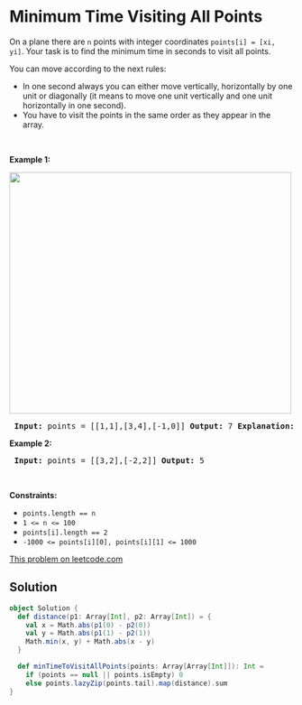 # Minimum Time Visiting All Points

<p>On a plane there are <code>n</code> points with integer coordinates <code>points[i] = [xi, yi]</code>. Your task is to find the minimum time in seconds to visit all points.</p> <p>You can move according to the next rules:</p> <ul> <li>In one second always you can either move vertically, horizontally by one unit or diagonally (it means to move one unit vertically and one unit horizontally in one second).</li> <li>You have to visit the points in the same order as they appear in the array.</li> </ul> <p>&nbsp;</p> <p><strong>Example 1:</strong></p> <img alt="" src="https://assets.leetcode.com/uploads/2019/11/14/1626_example_1.PNG" style="width: 500px; height: 428px;" /> <pre> <strong>Input:</strong> points = [[1,1],[3,4],[-1,0]] <strong>Output:</strong> 7 <strong>Explanation: </strong>One optimal path is <strong>[1,1]</strong> -&gt; [2,2] -&gt; [3,3] -&gt; <strong>[3,4] </strong>-&gt; [2,3] -&gt; [1,2] -&gt; [0,1] -&gt; <strong>[-1,0]</strong> Time from [1,1] to [3,4] = 3 seconds Time from [3,4] to [-1,0] = 4 seconds Total time = 7 seconds</pre> <p><strong>Example 2:</strong></p> <pre> <strong>Input:</strong> points = [[3,2],[-2,2]] <strong>Output:</strong> 5 </pre> <p>&nbsp;</p> <p><strong>Constraints:</strong></p> <ul> <li><code>points.length == n</code></li> <li><code>1 &lt;= n&nbsp;&lt;= 100</code></li> <li><code>points[i].length == 2</code></li> <li><code>-1000&nbsp;&lt;= points[i][0], points[i][1]&nbsp;&lt;= 1000</code></li> </ul>

[This problem on leetcode.com](https://leetcode.com/problems/minimum-time-visiting-all-points/)

## Solution

```scala
object Solution {
  def distance(p1: Array[Int], p2: Array[Int]) = {
    val x = Math.abs(p1(0) - p2(0))
    val y = Math.abs(p1(1) - p2(1))
    Math.min(x, y) + Math.abs(x - y)
  }

  def minTimeToVisitAllPoints(points: Array[Array[Int]]): Int =
    if (points == null || points.isEmpty) 0
    else points.lazyZip(points.tail).map(distance).sum
}
```
